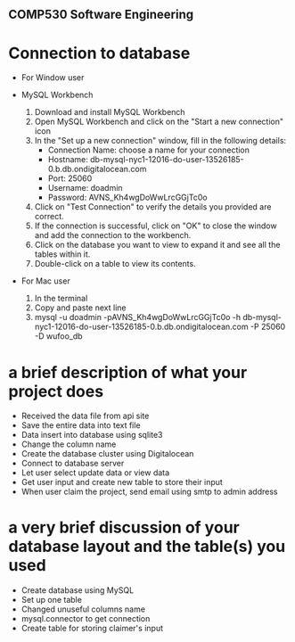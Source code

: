 ## COMP530 Software Engineering

# Connection to database
- For Window user
- MySQL Workbench
  1. Download and install MySQL Workbench
  2. Open MySQL Workbench and click on the "Start a new connection" icon
  3. In the "Set up a new connection" window, fill in the following details:
     - Connection Name: choose a name for your connection
     - Hostname: db-mysql-nyc1-12016-do-user-13526185-0.b.db.ondigitalocean.com
     - Port: 25060
     - Username: doadmin
     - Password: AVNS_Kh4wgDoWwLrcGGjTc0o
  4. Click on "Test Connection" to verify the details you provided are correct.
  5. If the connection is successful, click on "OK" to close the window and add the connection to the workbench.
  6. Click on the database you want to view to expand it and see all the tables within it.
  7. Double-click on a table to view its contents.

- For Mac user
  1. In the terminal
  2. Copy and paste next line
  3. mysql -u doadmin -pAVNS_Kh4wgDoWwLrcGGjTc0o -h db-mysql-nyc1-12016-do-user-13526185-0.b.db.ondigitalocean.com -P 25060 -D wufoo_db

# a brief description of what your project does
- Received the data file from api site
- Save the entire data into text file
- Data insert into database using sqlite3
- Change the column name
- Create the database cluster using Digitalocean
- Connect to database server
- Let user select update data or view data
- Get user input and create new table to store their input
- When user claim the project, send email using smtp to admin address

# a very brief discussion of your database layout and the table(s) you used
- Create database using MySQL
- Set up one table
- Changed unuseful columns name
- mysql.connector to get connection
- Create table for storing claimer's input
